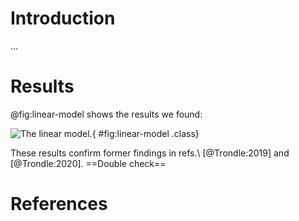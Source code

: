 # Introduction

...

# Results

@fig:linear-model shows the results we found:

![The linear model.](../build/plot.png){ #fig:linear-model .class}

These results confirm former findings in refs.\ [@Trondle:2019] and [@Trondle:2020]. ==Double check==

# References
